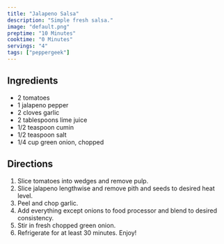 ```yaml
---
title: "Jalapeno Salsa"
description: "Simple fresh salsa."
image: "default.png"
preptime: "10 Minutes"
cooktime: "0 Minutes"
servings: "4"
tags: ["peppergeek"]
---
```


## Ingredients
- 2 tomatoes
- 1 jalapeno pepper
- 2 cloves garlic
- 2 tablespoons lime juice
- 1/2 teaspoon cumin
- 1/2 teaspoon salt
- 1/4 cup green onion, chopped

## Directions
1. Slice tomatoes into wedges and remove pulp.
2. Slice jalapeno lengthwise and remove pith and seeds to desired heat level.
3. Peel and chop garlic.
4. Add everything except onions to food processor and blend to desired consistency.
5. Stir in fresh chopped green onion.
6. Refrigerate for at least 30 minutes. Enjoy!
